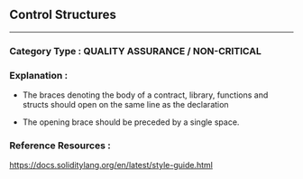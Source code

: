 ##  Control Structures


---

### **Category Type** : QUALITY ASSURANCE / NON-CRITICAL


### **Explanation** : 

* The braces denoting the body of a contract, library, functions and structs should open on the same line as the declaration
   		 
* The opening brace should be preceded by a single space.




### **Reference Resources** : 
https://docs.soliditylang.org/en/latest/style-guide.html 
